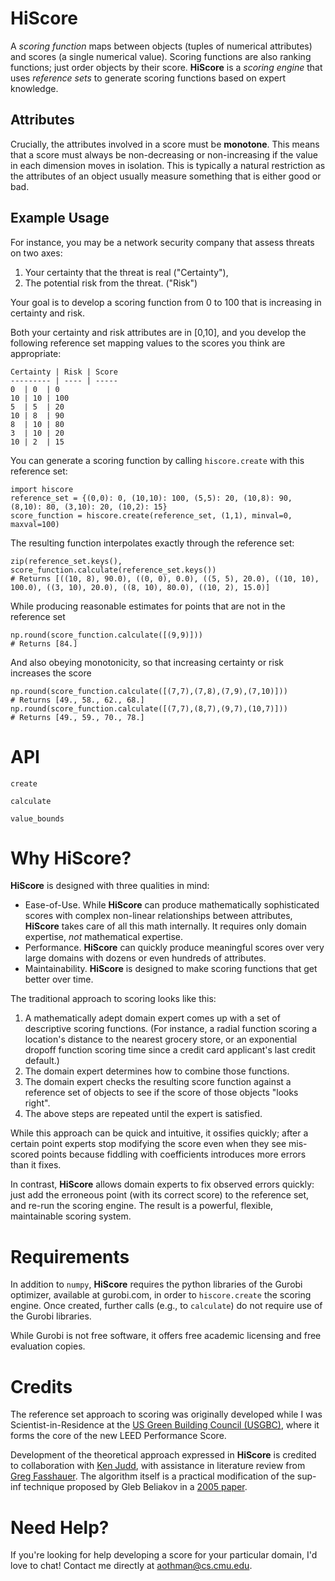 # HiScore

A *scoring function* maps between objects (tuples of numerical attributes) and scores (a single numerical value). Scoring functions are also ranking functions; just order objects by their score. **HiScore** is a *scoring engine* that uses *reference sets* to generate scoring functions based on expert knowledge. 

## Attributes
Crucially, the attributes involved in a score must be **monotone**. This means that a score must always be non-decreasing or non-increasing if the value in each dimension moves in isolation. This is typically a natural restriction as the attributes of an object usually measure something that is either good or bad.

## Example Usage
For instance, you may be a network security company that assess threats on two axes:
1. Your certainty that the threat is real ("Certainty"),
2. The potential risk from the threat. ("Risk")

Your goal is to develop a scoring function from 0 to 100 that is increasing in certainty and risk.

Both your certainty and risk attributes are in [0,10], and you develop the following reference set mapping values to the scores you think are appropriate:

	Certainty | Risk | Score
	--------- | ---- | -----
	0  | 0  | 0
	10 | 10 | 100
	5  | 5  | 20
	10 | 8  | 90
	8  | 10 | 80
	3  | 10 | 20
	10 | 2  | 15

You can generate a scoring function by calling `hiscore.create` with this reference set:
	
	import hiscore
	reference_set = {(0,0): 0, (10,10): 100, (5,5): 20, (10,8): 90, (8,10): 80, (3,10): 20, (10,2): 15}
	score_function = hiscore.create(reference_set, (1,1), minval=0, maxval=100)

The resulting function interpolates exactly through the reference set:
	
	zip(reference_set.keys(), score_function.calculate(reference_set.keys())
	# Returns [((10, 8), 90.0), ((0, 0), 0.0), ((5, 5), 20.0), ((10, 10), 100.0), ((3, 10), 20.0), ((8, 10), 80.0), ((10, 2), 15.0)]

While producing reasonable estimates for points that are not in the reference set

	np.round(score_function.calculate([(9,9)]))
	# Returns [84.]

And also obeying monotonicity, so that increasing certainty or risk increases the score

	np.round(score_function.calculate([(7,7),(7,8),(7,9),(7,10)]))
	# Returns [49., 58., 62., 68.]
	np.round(score_function.calculate([(7,7),(8,7),(9,7),(10,7)]))
	# Returns [49., 59., 70., 78.]

# API

	create

	calculate

	value_bounds

# Why HiScore?

**HiScore** is designed with three qualities in mind:
+ Ease-of-Use. While **HiScore** can produce mathematically sophisticated scores with complex non-linear relationships between attributes, **HiScore** takes care of all this math internally. It requires only domain expertise, *not* mathematical expertise.
+ Performance. **HiScore** can quickly produce meaningful scores over very large domains with dozens or even hundreds of attributes.
+ Maintainability. **HiScore** is designed to make scoring functions that get better over time.

The traditional approach to scoring looks like this:

1.  A mathematically adept domain expert comes up with a set of descriptive scoring functions. (For instance, a radial function scoring a location's distance to the nearest grocery store, or an exponential  dropoff function scoring time since a credit card applicant's last credit default.)
2. The domain expert determines how to combine those functions.
3. The domain expert checks the resulting score function against a reference set of objects to see if the score of those objects "looks right".
4. The above steps are repeated until the expert is satisfied.

While this approach can be quick and intuitive, it ossifies quickly; after a certain point experts stop modifying the score even when they see mis-scored points because fiddling with coefficients introduces more errors than it fixes.

In contrast, **HiScore** allows domain experts to fix observed errors quickly: just add the erroneous point (with its correct score) to the reference set, and re-run the scoring engine. The result is a powerful, flexible, maintainable scoring system.

# Requirements

In addition to `numpy`, **HiScore** requires the python libraries of the Gurobi optimizer, available at gurobi.com, in order to `hiscore.create` the scoring engine. Once created, further calls (e.g., to `calculate`) do not require use of the Gurobi libraries.

While Gurobi is not free software, it offers free academic licensing and free evaluation copies.

# Credits
The reference set approach to scoring was originally developed while I was Scientist-in-Residence at the [US Green Building Council (USGBC)](http://www.usgbc.org/), where it forms the core of the new LEED Performance Score.

Development of the theoretical approach expressed in **HiScore** is credited to collaboration with [Ken Judd](http://www.hoover.org/fellows/kenneth-l-judd), with assistance in literature review from [Greg Fasshauer](http://www.math.iit.edu/~fass/). The algorithm itself is a practical modification of the sup-inf technique proposed by Gleb Beliakov in a [2005 paper](http://link.springer.com/article/10.1007/s10543-005-0028-x).

# Need Help?
If you're looking for help developing a score for your particular domain, I'd love to chat! Contact me directly at <aothman@cs.cmu.edu>.